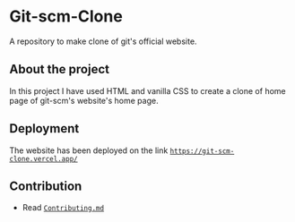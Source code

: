 # Git-scm-Clone

A repository to make clone of git's official website.

## About the project

In this project I have used HTML and vanilla CSS to create a clone of home page of git-scm's website's home page.

## Deployment

The website has been deployed on the link [`https://git-scm-clone.vercel.app/`](https://git-scm-clone.vercel.app/)

## Contribution

- Read [`Contributing.md`](https://github.com/MSB-s-Projects/Git-scm-Clone/blob/0369653950df59bae6cb129a84d7d837336dff1b/docs/CONTRIBUTING.md)
